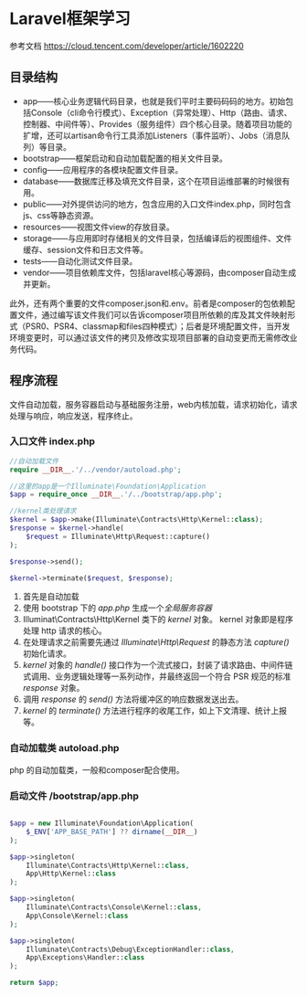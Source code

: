 # Laravel框架学习

参考文档 <https://cloud.tencent.com/developer/article/1602220>

## 目录结构

* app——核心业务逻辑代码目录，也就是我们平时主要码码码的地方。初始包括Console（cli命令行模式）、Exception（异常处理）、Http（路由、请求、控制器、中间件等）、Provides（服务组件）四个核心目录。随着项目功能的扩增，还可以artisan命令行工具添加Listeners（事件监听）、Jobs（消息队列）等目录。
* bootstrap——框架启动和自动加载配置的相关文件目录。
* config——应用程序的各模块配置文件目录。
* database——数据库迁移及填充文件目录，这个在项目运维部署的时候很有用。
* public——对外提供访问的地方，包含应用的入口文件index.php，同时包含js、css等静态资源。
* resources——视图文件view的存放目录。
* storage——与应用即时存储相关的文件目录，包括编译后的视图组件、文件缓存、session文件和日志文件等。
* tests——自动化测试文件目录。
* vendor——项目依赖库文件，包括laravel核心等源码，由composer自动生成并更新。

此外，还有两个重要的文件composer.json和.env。前者是composer的包依赖配置文件，通过编写该文件我们可以告诉composer项目所依赖的库及其文件映射形式（PSR0、PSR4、classmap和files四种模式）；后者是环境配置文件，当开发环境变更时，可以通过该文件的拷贝及修改实现项目部署的自动变更而无需修改业务代码。

## 程序流程

文件自动加载，服务容器启动与基础服务注册，web内核加载，请求初始化，请求处理与响应，响应发送，程序终止。

### 入口文件 index.php

```php
//自动加载文件
require __DIR__.'/../vendor/autoload.php';

//这里的app是一个Illuminate\Foundation\Application
$app = require_once __DIR__.'/../bootstrap/app.php';

//kernel类处理请求
$kernel = $app->make(Illuminate\Contracts\Http\Kernel::class);
$response = $kernel->handle(
    $request = Illuminate\Http\Request::capture()
);

$response->send();

$kernel->terminate($request, $response);
```

1. 首先是自动加载
2. 使用 bootstrap 下的 *app.php* 生成一个*全局服务容器*
3. Illuminat\Contracts\Http\Kernel 类下的 *kernel* 对象。 kernel 对象即是程序处理 http 请求的核心。
4. 在处理请求之前需要先通过 *Illuminate\Http\Request* 的静态方法 *capture()* 初始化请求。
5. *kernel* 对象的 *handle()* 接口作为一个流式接口，封装了请求路由、中间件链式调用、业务逻辑处理等一系列动作，并最终返回一个符合 PSR 规范的标准 *response* 对象。
6. 调用 *response* 的 *send()* 方法将缓冲区的响应数据发送出去。
7. *kernel* 的 *terminate()* 方法进行程序的收尾工作，如上下文清理、统计上报等。

### 自动加载类 autoload.php

php 的自动加载类，一般和composer配合使用。

### 启动文件 /bootstrap/app.php

```php

$app = new Illuminate\Foundation\Application(
    $_ENV['APP_BASE_PATH'] ?? dirname(__DIR__)
);

$app->singleton(
    Illuminate\Contracts\Http\Kernel::class,
    App\Http\Kernel::class
);

$app->singleton(
    Illuminate\Contracts\Console\Kernel::class,
    App\Console\Kernel::class
);

$app->singleton(
    Illuminate\Contracts\Debug\ExceptionHandler::class,
    App\Exceptions\Handler::class
);

return $app;
```
